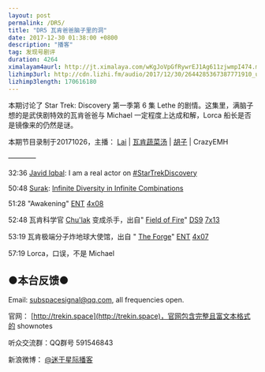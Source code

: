 ```yaml
---
layout: post
permalink: /DR5/
title: "DR5 瓦肯爸爸脑子里的洞"
date: 2017-12-30 01:38:00 +0800
description: "播客"
tag: 发现号剧评
duration: 4264
ximalayam4aurl: http://jt.ximalaya.com/wKgJoVpGfRywrEJ1Ag611zjwmpI474.m4a?channel=rss&album_id=3135361&track_id=64798900&uid=6418191&jt=http://audio.xmcdn.com/group37/M04/09/7E/wKgJoVpGfRywrEJ1Ag611zjwmpI474.m4a
lizhimp3url: http://cdn.lizhi.fm/audio/2017/12/30/2644285367387771910_ud.mp3
lizhimp3length: 170616180
---   
```


本期讨论了 Star Trek: Discovery 第一季第 6 集 Lethe 的剧情。这集里，满脑子想的是武侠剧特效的瓦肯爸爸与 Michael 一定程度上达成和解，Lorca 船长是否是镜像来的仍然是谜。

本期节目录制于20171026，主播： [Lai](http://weibo.com/daishengniao) \| [瓦肯蔬菜汤](http://weibo.com/u/5013547255) \| [胡子](https://weibo.com/p/1005051764117203) \| CrazyEMH

————

32:36 [Javid Iqbal](https://twitter.com/RealJavidIqbal): I am a real actor on [#StarTrekDiscovery](https://twitter.com/hashtag/StarTrekDiscovery?src=hash)

50:48 [Surak](http://memory-alpha.wikia.com/wiki/Surak): [Infinite Diversity in Infinite Combinations](http://memory-alpha.wikia.com/wiki/IDIC)

51:28 &quot;Awakening&quot; [ENT](http://memory-alpha.wikia.com/wiki/ENT) [4x08](http://memory-alpha.wikia.com/wiki/ENT_Season_4)

52:48 瓦肯科学官 [Chu&#39;lak](http://memory-alpha.wikia.com/wiki/Chu%27lak) 变成杀手，出自&quot; [Field of Fire](http://memory-alpha.wikia.com/wiki/Field_of_Fire_(episode))&quot; [DS9](http://memory-alpha.wikia.com/wiki/DS9) [7x13](http://memory-alpha.wikia.com/wiki/DS9_Season_7)

53:19 瓦肯极端分子炸地球大使馆，出自 &quot; [The Forge](http://memory-alpha.wikia.com/wiki/The_Forge_(episode))&quot; [ENT](http://memory-alpha.wikia.com/wiki/ENT) [4x07](http://memory-alpha.wikia.com/wiki/ENT_Season_4)

57:19 Lorca，口误，不是 Michael

## ●本台反馈●

Email: [subspacesignal@qq.com](mailto:subspacesignal@qq.com), all frequencies open.

官网： [http://trekin.space](http://trekin.space)，官网包含完整且富文本格式的 shownotes

听众交流群：QQ群号 591546843

新浪微博： [@迷于星际播客](http://weibo.com/lostinst)
